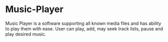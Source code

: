 # Music-Player
Music Player is a software supporting all known media files and has ability to play them with ease. User can play, add, may seek track lists, pause and play desired music.

